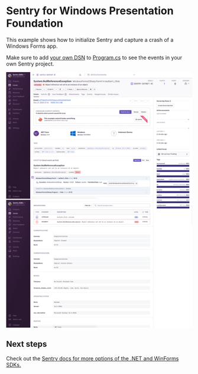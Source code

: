 # Sentry for Windows Presentation Foundation

This example shows how to initialize Sentry and capture a crash of a Windows Forms app.

Make sure to add [your own DSN](https://docs.sentry.io/product/sentry-basics/dsn-explainer/) to [Program.cs](Program.cs) to see the events in your own Sentry project.

![WinForms sample](winforms.png)
![WinForms sample](winforms2.png)

## Next steps

Check out the [Sentry docs for more options of the .NET and WinForms SDKs.](https://docs.sentry.io/platforms/dotnet/guides/winforms/) 
